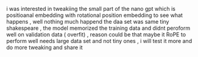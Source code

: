 i  was interested in tweakiing the small part of the nano gpt which is positioanal embedding with rotational position embedding to see what happens , well nothing much happend the daa set was same  tiny shakespeare , the model memorized the training data and didnt peroform well on validation data ( overfit) , 
reason could be that maybe it RoPE to perform well needs large data set and not tiny ones , i will test it more and do more tweaking and share it
